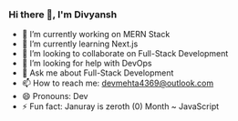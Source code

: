 ### Hi there 👋, I'm Divyansh

- 🔭 I’m currently working on MERN Stack
- 🌱 I’m currently learning Next.js
- 👯 I’m looking to collaborate on Full-Stack Development
- 🤔 I’m looking for help with DevOps
- 💬 Ask me about Full-Stack Development
- 📫 How to reach me: devmehta4369@outlook.com
- 😄 Pronouns: Dev
- ⚡ Fun fact: Januray is zeroth (0) Month ~ JavaScript

